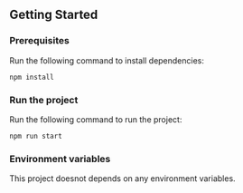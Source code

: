 ## Getting Started

### Prerequisites

Run the following command to install dependencies:

```shell
npm install
```

### Run the project

Run the following command to run the project:

```shell
npm run start
```


### Environment variables

This project doesnot depends on any environment variables.